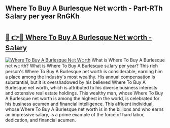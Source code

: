 ## Where To Buy A Burlesque N𝚎t w𝚘rth - Part-RTh S𝚊lary per year RnGKh

# <h2><a href="http://gc0ken.nevu.top/?p=Where+To+Buy+A+Burlesque">🔗 👉🔴 Where To Buy A Burlesque N𝚎t w𝚘rth - S𝚊lary</a></h2>

[![Where To Buy A Burlesque N𝚎t W𝚘rth](https://i.imgur.com/Oavwk0R.jpeg)](http://gc0ken.nevu.top/?p=Where+To+Buy+A+Burlesque)
What is Where To Buy A Burlesque n𝚎t w𝚘rth? What is Where To Buy A Burlesque s𝚊lary per year?
This rich person's Where To Buy A Burlesque net worth is considerable, earning him a place among the industry's most wealthy. His annual compensation is substantial, but it is overshadowed by his believed Where To Buy A Burlesque net worth, which is attributed to his diverse business interests and extensive real estate holdings. This wealthy man, whose Where To Buy A Burlesque net worth is among the highest in the world, is celebrated for his business acumen and financial intelligence. This affluent individual, whose Where To Buy A Burlesque net worth is in the billions and who earns an impressive salary, is a prime example of the force of hard labor, dedication, and financial acumen.

